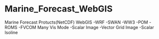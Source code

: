 Marine_Forecast_WebGIS
======================
Marine Forecast Protucts(NetCDF) WebGIS
-WRF
-SWAN
-WW3
-POM
-ROMS
-FVCOM
Many Vis Mode
-Scalar Image
-Vector Grid Image
-Scalar Isoline
